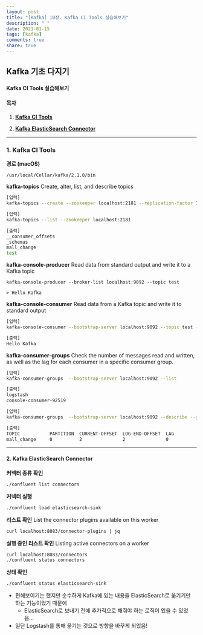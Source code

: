 ```yaml
---
layout: post
title: "[Kafka] 10장. Kafka CI Tools 실습해보기"
description: " "
date: 2021-01-15
tags: [kafka]
comments: true
share: true
---
```


## Kafka 기초 다지기

#### Kafka CI Tools 실습해보기

#### **목차**

1. [**Kafka CI Tools**](#1-Kafka-CI-Tools)

2. [**Kafka ElasticSearch Connector**](#-2-Kakfa_ElasticSearch_Connector)

    



___

### 1. Kafka CI Tools

**경로 (macOS)**

`/usr/local/Cellar/kafka/2.1.0/bin`



**kafka-topics**
Create, alter, list, and describe topics

```sh
[입력]
kafka-topics --create --zookeeper localhost:2181 --replication-factor 1 --partitions 1 --topic test

[입력]
kafka-topics --list --zookeeper localhost:2181

[출력]
__consumer_offsets
_schemas
mall_change
test
```



**kafka-console-producer**
Read data from standard output and write it to a Kafka topic

```
kafka-console-producer --broker-list localhost:9092 --topic test

> Hello Kafka
```



**kafka-console-consumer**
Read data from a Kafka topic and write it to standard output

```sh
[입력]
kafka-console-consumer --bootstrap-server localhost:9092 --topic test --from-beginning

[출력]
Hello Kafka
```



**kafka-consumer-groups**
Check the number of messages read and written, 
as well as the lag for each consumer in a specific consumer group.

```sh
[입력]
kafka-consumer-groups  --bootstrap-server localhost:9092 --list

[출력]
logstash
console-consumer-92519
```

```sh
[입력]
kafka-consumer-groups  --bootstrap-server localhost:9092 --describe --group logstash

[출력]
TOPIC           PARTITION  CURRENT-OFFSET  LOG-END-OFFSET  LAG             CONSUMER-ID                                     HOST            CLIENT-ID
mall_change     0          2               2               0               logstash-0-c1d2cf12-8efe-47cd-8dfb-8d51b4f54e53 /127.0.0.1      logstash-0
```



___

#### 2. Kafka ElasticSearch Connector

**커넥터 종류 확인**

```
./confluent list connectors
```

**커넥터 실행**

```
./confluent load elasticsearch-sink
```

**리스트 확인**
List the connector plugins available on this worker

```
curl localhost:8083/connector-plugins | jq
```

**실행 중인 리스트 확인**
Listing active connectors on a worker

```
curl localhost:8083/connectors
./confluent status connectors
```

**상태 확인**

```
./confluent status elasticsearch-sink
```



- 편해보이기는 했지만 순수하게 Kafka에 있는 내용을 ElasticSearch로 옮기기만 하는 기능이었기 때문에
  - ElasticSearch로 보내기 전에 추가적으로 해줘야 하는 로직이 있을 수 있었음...
- 일단 Logstash를 통해 옮기는 것으로 방향을 바꾸게 되었음!
